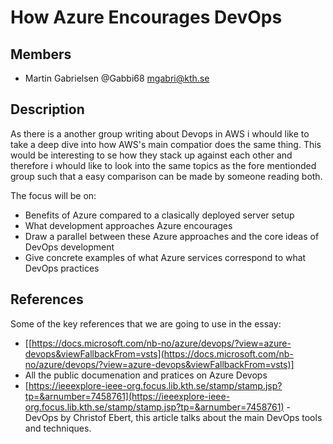 # How Azure Encourages DevOps

## [](https://github.com/KTH/devops-course/tree/master/contributions/essay/asratyan-dautaras#members)Members

-   Martin Gabrielsen @Gabbi68  [mgabri@kth.se](mailto:mgabri@kth.se)

## [](https://github.com/KTH/devops-course/tree/master/contributions/essay/asratyan-dautaras#description)Description

As there is a another group writing about Devops in AWS i whould like to take a deep dive into how AWS's main compatior does the same thing. This would be interesting to se how they stack up against each other and therefore i whould like to look into the same topics as the fore mentionded group such that a easy comparison can be made by someone reading both. 

The focus will be on:

-   Benefits of Azure compared to a clasically deployed server setup
-   What development approaches Azure encourages
-   Draw a parallel between these Azure approaches and the core ideas of DevOps development
-   Give concrete examples of what Azure services correspond to what DevOps practices

## [](https://github.com/KTH/devops-course/tree/master/contributions/essay/asratyan-dautaras#references)References

Some of the key references that we are going to use in the essay:

-   [[https://docs.microsoft.com/nb-no/azure/devops/?view=azure-devops&viewFallbackFrom=vsts](https://docs.microsoft.com/nb-no/azure/devops/?view=azure-devops&viewFallbackFrom=vsts)]
-  All the public documenation and pratices on Azure Devops
-   [https://ieeexplore-ieee-org.focus.lib.kth.se/stamp/stamp.jsp?tp=&arnumber=7458761](https://ieeexplore-ieee-org.focus.lib.kth.se/stamp/stamp.jsp?tp=&arnumber=7458761)  - DevOps by Christof Ebert, this article talks about the main DevOps tools and techniques.
